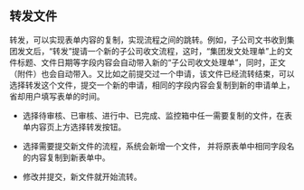 
## 转发文件
  转发，可以实现表单内容的复制，实现流程之间的跳转。例如，子公司文书收到集团发文后，“转发”提请一个新的子公司收文流程，这时，“集团发文处理单”上的文件标题、文件日期等字段内容会自动带入新的“子公司收文处理单”，同时，正文（附件）也会自动带入。又比如之前提交过一个申请，该文件已经流转结束，可以选择转发这个文件，提交一个新的申请，相同的字段内容会复制到新的申请单上，省却用户填写表单的时间。
  
 - 选择待审核、已审核、进行中、已完成、监控箱中任一需要复制的文件，在表单内容页上方选择转发按钮。
 
 - 选择需要提交新文件的流程，系统会新增一个文件， 并将原表单中相同字段名的内容复制到新表单中。
 
 - 修改并提交，新文件就开始流转。
 

